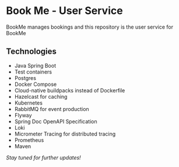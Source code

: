 # Book Me - User Service 
BookMe manages bookings and this repository is the user service for BookMe

## Technologies 
- Java Spring Boot
- Test containers
- Postgres
- Docker Compose
- Cloud-native buildpacks instead of Dockerfile
- Hazelcast for caching
- Kubernetes
- RabbitMQ for event production
- Flyway
- Spring Doc OpenAPI Specification
- Loki
- Micrometer Tracing for distributed tracing
- Prometheus
- Maven

  
_Stay tuned for further updates!_
